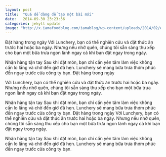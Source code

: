 ```yaml
---
layout: post
title:  "Quá dễ dàng để tạo một bài mới"
date:   2014-09-30 23:23:36
categories: jekyll update
image: "http://x.iamafoodblog.com/iamablog/wp-content/uploads/2014/02/earl-grey-pancakes-4w1.jpg"
---
```


Đặt hàng trong ngày
Với Lunchery, bạn có thể nghiên cứu và đặt thức ăn trước hai hoặc ba ngày. Nhưng nếu nhỡ quên, chúng tôi sẵn sàng thu xếp cho bạn một bữa trưa ngon lành ngay cả khi bạn đặt ngay trong ngày.

Nhận hàng tận tay
Sau khi đặt món, bạn chỉ cần yên tâm làm việc không cần lo lắng và chờ đến giờ đã hẹn. Lunchery sẽ mang bữa trưa thơm phức đến ngay trước cửa công ty bạn.
Đặt hàng trong ngày

Với Lunchery, bạn có thể nghiên cứu và đặt thức ăn trước hai hoặc ba ngày. Nhưng nếu nhỡ quên, chúng tôi sẵn sàng thu xếp cho bạn một bữa trưa ngon lành ngay cả khi bạn đặt ngay trong ngày.

Nhận hàng tận tay
Sau khi đặt món, bạn chỉ cần yên tâm làm việc không cần lo lắng và chờ đến giờ đã hẹn. Lunchery sẽ mang bữa trưa thơm phức đến ngay trước cửa công ty bạn.
Đặt hàng trong ngày
Với Lunchery, bạn có thể nghiên cứu và đặt thức ăn trước hai hoặc ba ngày. Nhưng nếu nhỡ quên, chúng tôi sẵn sàng thu xếp cho bạn một bữa trưa ngon lành ngay cả khi bạn đặt ngay trong ngày.

Nhận hàng tận tay
Sau khi đặt món, bạn chỉ cần yên tâm làm việc không cần lo lắng và chờ đến giờ đã hẹn. Lunchery sẽ mang bữa trưa thơm phức đến ngay trước cửa công ty bạn.
